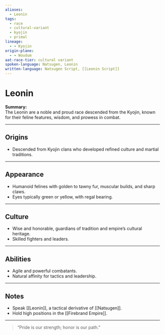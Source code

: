 ```yaml
---
aliases:
  - Leonin
tags:
  - race
  - cultural-variant
  - kyojin
  - primal
lineage:
  - - Kyojin
origin-plane:
  - - Woudum
aat-race-tier: cultural variant
spoken-language: Natsugen, Leonin
written-language: Natsugen Script, [[Leonin Script]]
---
```


# Leonin

**Summary:**  
The Leonin are a noble and proud race descended from the Kyojin, known for their feline features, wisdom, and prowess in combat.

---

## Origins

- Descended from Kyojin clans who developed refined culture and martial traditions.

---

## Appearance

- Humanoid felines with golden to tawny fur, muscular builds, and sharp claws.  
- Eyes typically green or yellow, with regal bearing.

---

## Culture

- Wise and honorable, guardians of tradition and empire’s cultural heritage.  
- Skilled fighters and leaders.

---

## Abilities

- Agile and powerful combatants.  
- Natural affinity for tactics and leadership.

---

## Notes

- Speak [[Leonin]], a tactical derivative of [[Natsugen]].  
- Hold high positions in the [[Firebrand Empire]].

---

> “Pride is our strength; honor is our path.”
